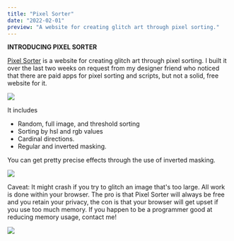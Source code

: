 ```yaml
---
title: "Pixel Sorter"
date: "2022-02-01"
preview: "A website for creating glitch art through pixel sorting."
---
```


**INTRODUCING PIXEL SORTER**

[Pixel Sorter](https://pixel-sorter.com/) is a website for creating glitch art through pixel sorting. I built it over the last two weeks on request from my designer friend who noticed that there are paid apps for pixel sorting and scripts, but not a solid, free website for it. 

![](https://pixel-sorter.com/showcase/starrynight.png)

It includes
- Random, full image, and threshold sorting
- Sorting by hsl and rgb values
- Cardinal directions. 
- Regular and inverted masking.

You can get pretty precise effects through the use of inverted masking. 

![](https://pixel-sorter.com/showcase/botns.png)

Caveat: It might crash if you try to glitch an image that's too large. All work is done within your browser. The pro is that Pixel Sorter will always be free and you retain your privacy, the con is that your browser will get upset if you use too much memory. If you happen to be a programmer good at reducing memory usage, contact me! 

![](https://pixel-sorter.com/showcase/coldmonet.png)
